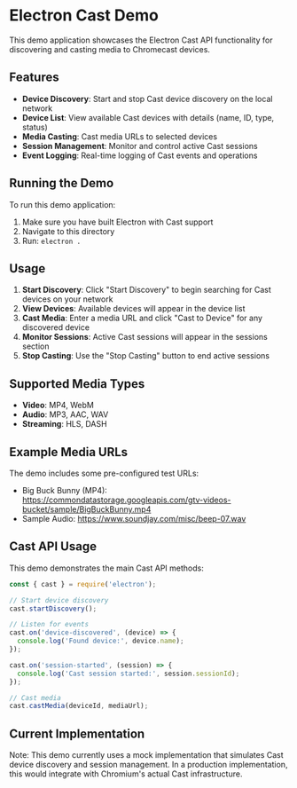 # Electron Cast Demo

This demo application showcases the Electron Cast API functionality for discovering and casting media to Chromecast devices.

## Features

- **Device Discovery**: Start and stop Cast device discovery on the local network
- **Device List**: View available Cast devices with details (name, ID, type, status)
- **Media Casting**: Cast media URLs to selected devices
- **Session Management**: Monitor and control active Cast sessions
- **Event Logging**: Real-time logging of Cast events and operations

## Running the Demo

To run this demo application:

1. Make sure you have built Electron with Cast support
2. Navigate to this directory
3. Run: `electron .`

## Usage

1. **Start Discovery**: Click "Start Discovery" to begin searching for Cast devices on your network
2. **View Devices**: Available devices will appear in the device list
3. **Cast Media**: Enter a media URL and click "Cast to Device" for any discovered device
4. **Monitor Sessions**: Active Cast sessions will appear in the sessions section
5. **Stop Casting**: Use the "Stop Casting" button to end active sessions

## Supported Media Types

- **Video**: MP4, WebM
- **Audio**: MP3, AAC, WAV
- **Streaming**: HLS, DASH

## Example Media URLs

The demo includes some pre-configured test URLs:
- Big Buck Bunny (MP4): https://commondatastorage.googleapis.com/gtv-videos-bucket/sample/BigBuckBunny.mp4
- Sample Audio: https://www.soundjay.com/misc/beep-07.wav

## Cast API Usage

This demo demonstrates the main Cast API methods:

```javascript
const { cast } = require('electron');

// Start device discovery
cast.startDiscovery();

// Listen for events
cast.on('device-discovered', (device) => {
  console.log('Found device:', device.name);
});

cast.on('session-started', (session) => {
  console.log('Cast session started:', session.sessionId);
});

// Cast media
cast.castMedia(deviceId, mediaUrl);
```

## Current Implementation

Note: This demo currently uses a mock implementation that simulates Cast device discovery and session management. In a production implementation, this would integrate with Chromium's actual Cast infrastructure.